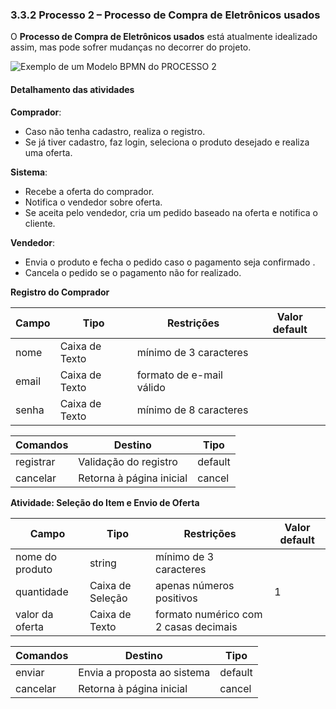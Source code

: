 ### 3.3.2 Processo 2 – Processo de Compra de Eletrônicos usados

O **Processo de Compra de Eletrônicos usados** está atualmente idealizado assim, mas pode sofrer mudanças no decorrer do projeto.

![Exemplo de um Modelo BPMN do PROCESSO 2](../images/process.png "Modelo BPMN do Processo 2.")


#### Detalhamento das atividades

**Comprador**:
   - Caso não tenha cadastro, realiza o registro.
   - Se já tiver cadastro, faz login, seleciona o produto desejado e realiza uma oferta.

**Sistema**:
   - Recebe a oferta do comprador.
   - Notifica o vendedor sobre oferta.
   - Se aceita pelo vendedor, cria um pedido baseado na oferta e notifica o cliente.

**Vendedor**:
   - Envia o produto e fecha o pedido caso o pagamento seja confirmado .
   - Cancela o pedido se o pagamento não for realizado.

**Registro do Comprador**

| Campo          | Tipo              | Restrições                     | Valor default     |
|----------------|-------------------|--------------------------------|-------------------|
| nome           | Caixa de Texto    | mínimo de 3 caracteres         |                   |
| email          | Caixa de Texto    | formato de e-mail válido       |                   |
| senha          | Caixa de Texto    | mínimo de 8 caracteres         |                   |

| Comandos       | Destino                         | Tipo              |
|----------------|---------------------------------|-------------------|
| registrar      | Validação do registro           | default           |
| cancelar       | Retorna à página inicial         | cancel            |

**Atividade: Seleção do Item e Envio de Oferta**

| Campo           | Tipo              | Restrições                             | Valor default     |
|-----------------|-------------------|----------------------------------------|-------------------|
| nome do produto | string    | mínimo de 3 caracteres                 |                   |
| quantidade      | Caixa de Seleção  | apenas números positivos               | 1                 |
| valor da oferta | Caixa de Texto    | formato numérico com 2 casas decimais  |                   |

| Comandos        | Destino                         | Tipo              |
|-----------------|---------------------------------|-------------------|
| enviar         | Envia a proposta ao sistema     | default           |
| cancelar        | Retorna à página inicial        | cancel            |

